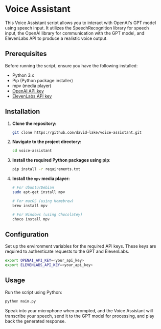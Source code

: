 # Voice Assistant

This Voice Assistant script allows you to interact with OpenAI's GPT model using speech input. It utilizes the SpeechRecognition library for speech input, the OpenAI library for communication with the GPT model, and ElevenLabs API to produce a realistic voice output.

## Prerequisites

Before running the script, ensure you have the following installed:

- Python 3.x
- Pip (Python package installer)
- mpv (media player)
- [OpenAI API key](https://platform.openai.com/docs/overview)
- [ElevenLabs API key](https://elevenlabs.io/)

## Installation

1. **Clone the repository:**

    ```bash
    git clone https://github.com/david-lake/voice-assistant.git
    ```

2. **Navigate to the project directory:**

    ```bash
    cd voice-assistant
    ```

3. **Install the required Python packages using pip:**

    ```bash
    pip install -r requirements.txt
    ```

4. **Install the `mpv` media player:**

   ```bash
   # For Ubuntu/Debian
   sudo apt-get install mpv

   # For macOS (using Homebrew)
   brew install mpv

   # For Windows (using Chocolatey)
   choco install mpv

## Configuration

Set up the environment variables for the required API keys. These keys are required to authenticate requests to the GPT and ElevenLabs.

```bash
export OPENAI_API_KEY=<your_api_key>
export ELEVENLABS_API_KEY=<your_api_key>
```
## Usage

Run the script using Python:

```bash
python main.py
 ```
Speak into your microphone when prompted, and the Voice Assistant will transcribe your speech, send it to the GPT model for processing, and play back the generated response.
